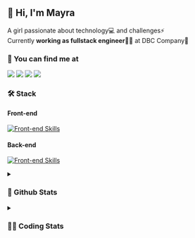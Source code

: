 ## 👋 Hi, I'm Mayra

A girl passionate about technology💻 and challenges⚡  
Currently **working as fullstack engineer**👩‍💻 at DBC Company🚀   

### 💬 You can find me at

<a href="https://mayra.dev" target="_blank" rel="noopener"><img src="https://img.shields.io/badge/-mayra.dev-005FED?style=flat&logo=Google-chrome&logoColor=white"/></a>
<a href="https://linkedin.com/in/mayraamaral" target="_blank" rel="noopener"><img src="https://img.shields.io/badge/-/mayraamaral-0077B5?style=flat&logo=Linkedin&logoColor=white"/></a>
<a href="mailto:mayra@mayra.dev" target="_blank" rel="noopener"><img src="https://img.shields.io/badge/-mayra@mayra.dev-D14836?style=flat&logo=Gmail&logoColor=white"/></a>
<a href="" target="_blank" rel="noopener"><img src="https://img.shields.io/badge/-mayraamaral-7289DA?style=flat&logo=Discord&logoColor=white"/></a>

### 🛠️ Stack
#### Front-end

[![Front-end Skills](https://skillicons.dev/icons?i=react,next,redux,styledcomponents,html,css,sass,js,ts,figma)](https://skillicons.dev)
#### Back-end

[![Front-end Skills](https://skillicons.dev/icons?i=java,spring,hibernate,aws,idea,postgres,mysql,git,linux,bash,nodejs,docker,kubernetes,jenkins)](https://skillicons.dev)


<details>
    <summary><h3>📌 Github Stats</h3></summary>
    <div align="center">
        <table>
      <td><img height="160em" src="https://github-readme-stats.vercel.app/api?username=mayraamaral&show_icons=true&theme=algolia&hide_border=true&hide=stars&count_private=true" alt="Readme stats"></td>
      <td><img height="160em" src="https://github-readme-stats.vercel.app/api/top-langs/?username=mayraamaral&&layout=compact&&theme=algolia&hide_border=true&langs_count=6" alt="Language stats"></td>
       </table>
  </div> 
    

  <p align="center">
    <img src="https://github-readme-streak-stats.herokuapp.com?user=mayraamaral&theme=dark&hide_border=true&date_format=j%20M%5B%20Y%5D&locale=pt-br&background=050F2C&ring=0195DD&fire=23AA7D&currStreakLabel=23AA7D" alt="Streak stats">
  </p> 
</details>

<details>
  <summary><h3>👩‍💻 Coding Stats</h3></summary>
  
  <!--START_SECTION:waka-->
![Code Time](http://img.shields.io/badge/Code%20Time-254%20hrs%2037%20mins-blue)

**🐱 My GitHub Data** 

> 📦 579.2 kB Used in GitHub's Storage 
 > 
> 🏆 88 Contributions in the Year 2024
 > 
> 🚫 Not Opted to Hire
 > 
> 📜 49 Public Repositories 
 > 
> 🔑 29 Private Repositories 
 > 
**I'm an Early 🐤** 

```text
🌞 Morning                328 commits         ███░░░░░░░░░░░░░░░░░░░░░░   10.63 % 
🌆 Daytime                1733 commits        ██████████████░░░░░░░░░░░   56.14 % 
🌃 Evening                889 commits         ███████░░░░░░░░░░░░░░░░░░   28.80 % 
🌙 Night                  137 commits         █░░░░░░░░░░░░░░░░░░░░░░░░   04.44 % 
```
📅 **I'm Most Productive on Monday** 

```text
Monday                   595 commits         █████░░░░░░░░░░░░░░░░░░░░   19.27 % 
Tuesday                  567 commits         █████░░░░░░░░░░░░░░░░░░░░   18.37 % 
Wednesday                414 commits         ███░░░░░░░░░░░░░░░░░░░░░░   13.41 % 
Thursday                 525 commits         ████░░░░░░░░░░░░░░░░░░░░░   17.01 % 
Friday                   527 commits         ████░░░░░░░░░░░░░░░░░░░░░   17.07 % 
Saturday                 168 commits         █░░░░░░░░░░░░░░░░░░░░░░░░   05.44 % 
Sunday                   291 commits         ██░░░░░░░░░░░░░░░░░░░░░░░   09.43 % 
```


📊 **This Week I Spent My Time On** 

```text
🕑︎ Time Zone: America/Sao_Paulo

💬 Programming Languages: 
Java                     4 hrs 2 mins        ██████████████████████░░░   87.38 % 
Properties               13 mins             █░░░░░░░░░░░░░░░░░░░░░░░░   04.85 % 
Java Properties          10 mins             █░░░░░░░░░░░░░░░░░░░░░░░░   03.78 % 
XML                      8 mins              █░░░░░░░░░░░░░░░░░░░░░░░░   03.24 % 
GitIgnore file           1 min               ░░░░░░░░░░░░░░░░░░░░░░░░░   00.64 % 

🔥 Editors: 
Intellijidea             3 hrs 9 mins        █████████████████░░░░░░░░   68.24 % 
VS Code                  1 hr 27 mins        ████████░░░░░░░░░░░░░░░░░   31.76 % 

💻 Operating System: 
Linux                    4 hrs 36 mins       █████████████████████████   100.00 % 
```

**I Mostly Code in HTML** 

```text
HTML                     117 repos           ███████░░░░░░░░░░░░░░░░░░   26.17 % 
Java                     111 repos           ██████░░░░░░░░░░░░░░░░░░░   24.83 % 
JavaScript               100 repos           ██████░░░░░░░░░░░░░░░░░░░   22.37 % 
PLSQL                    1 repo              ░░░░░░░░░░░░░░░░░░░░░░░░░   00.22 % 
C#                       1 repo              ░░░░░░░░░░░░░░░░░░░░░░░░░   00.22 % 
```




 Last Updated on 23/02/2024 18:55:03 UTC
<!--END_SECTION:waka-->

</details>
